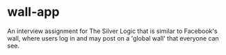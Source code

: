 # wall-app
An interview assignment for The Silver Logic that is similar to Facebook's wall, where users log in and may post on a 'global wall' that everyone can see.
